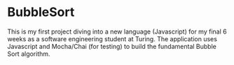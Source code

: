 
# BubbleSort
This is my first project diving into a new language (Javascript) for my final 6 weeks as a software engineering student at Turing.
The application uses Javascript and Mocha/Chai (for testing) to build the fundamental Bubble Sort algorithm.  
